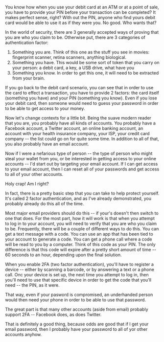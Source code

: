<!-- 
.. title: Why Should I Care: Two Factor Authentication
.. slug: why-should-i-care-two-factor-authentication
.. date: 2015-11-13 17:27:49 UTC-05:00
.. tags: why should I care, 2fa, two factor auth
.. category: wsic
.. link: 
.. description: 
.. type: text
-->

You know how when you use your debit card at an ATM or at a point of sale, you have to provide your PIN before your transaction can be completed? It makes perfect sense, right? With out the PIN, anyone who find yours debit card would be able to use it as if they were you. No good. Who wants that?

<!--TEASER_END -->

In the world of security, there are 3 generally accepted ways of proving that you are who you claim to be. Otherwise put, there are 3 categories of authentication factor:

1. Something you are. Think of this one as the stuff you see in movies: fingerprint scanner, retina scanners, anything biological.
1. Something you have. This would be some sort of token that you carry on your person: a debit card, a key, a USB drive, what have you
1. Something you know. In order to get this one, it will need to be extracted from your brain.

If you go back to the debit card scenario, you can see that in order to use the card to effect a transaction, you have to provide 2 factors: the card itself (something you have) and your PIN (something you know). Even if you lose your debit card, then someone would need to guess your password in order to be able to get access to your money. 

Now let's change contexts for a little bit. Being the suave modern reader that you are, you probably have all kinds of accounts. You probably have a Facebook account, a Twitter account, an online banking account, an account with your health insurance company, your ISP, your credit card company -- the list could go on for quite some time. In addition to all of that, you also probably have an email account.

Now if I were a nefarious type of person -- the type of person who might steal your wallet from you, or be interested in getting access to your online accounts -- I'd start out by targeting your email account. If I can get access to your email account, then I can reset all of your passwords and get access to all of your other accounts.

Holy crap! Am I right?

In fact, there is a pretty basic step that you can take to help protect yourself. It's called 2 factor authentication, and as I've already demonstrated, you probably already do this all of the time. 

Most major email providers should do this -- if your's doesn't then switch to one that does. For the most part, how it will work is that when you attempt to log in to your account, you will need to verify that you are who you claim to be. Frequently, there will be a couple of different ways to do this. You can get a text message with a code. You can use an app that has been tied to your account to generate a code. You can get a phone call where a code will be read to you by a computer. Think of this code as your PIN. The only difference is that this code will expire after a pretty short amount of time -- 60 seconds to an hour, depending upon the final solution.

When you enable 2FA (two factor authentication), you'll have to register a device -- either by scanning a barcode, or by answering a text or a phone call.  Onc your device is set up, the next time you attempt to log in, then you'll need to use that specific device in order to get the code that you'll need -- the PIN, as it were.

That way, even if your pasword is compromised, an underhanded person would then need your phone in order to be able to use that password.

The great part is that many other accounts (aside from email) probably support 2FA -- Facebook does, as does Twitter.

That is definitely a good thing, because odds are good that if I get your email password, then I probably have your password to all of yor other accounts anyhow.